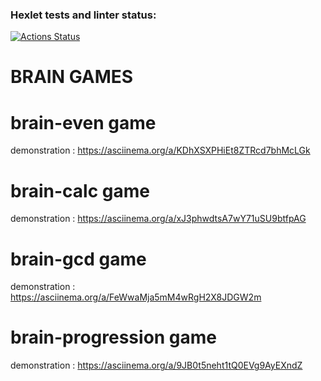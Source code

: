 ### Hexlet tests and linter status:
[![Actions Status](https://github.com/VladKirpa/python-project-49/actions/workflows/hexlet-check.yml/badge.svg)](https://github.com/VladKirpa/python-project-49/actions)

# BRAIN GAMES

# brain-even game
demonstration : https://asciinema.org/a/KDhXSXPHiEt8ZTRcd7bhMcLGk

# brain-calc game 
demonstration : https://asciinema.org/a/xJ3phwdtsA7wY71uSU9btfpAG

# brain-gcd game 
demonstration : https://asciinema.org/a/FeWwaMja5mM4wRgH2X8JDGW2m

# brain-progression game
demonstration : https://asciinema.org/a/9JB0t5neht1tQ0EVg9AyEXndZ







